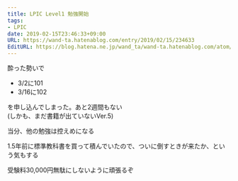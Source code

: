 ```yaml
---
title: LPIC Level1 勉強開始
tags:
- LPIC
date: 2019-02-15T23:46:33+09:00
URL: https://wand-ta.hatenablog.com/entry/2019/02/15/234633
EditURL: https://blog.hatena.ne.jp/wand_ta/wand-ta.hatenablog.com/atom/entry/17680117126965341572
---
```


酔った勢いで 

- 3/2に101
- 3/16に102

を申し込んでしまった。あと2週間もない  
(しかも、まだ書籍が出ていないVer.5)

当分、他の勉強は控えめになる

1.5年前に標準教科書を買って積んでいたので、ついに倒すときが来たか、という気もする

受験料30,000円無駄にしないように頑張るぞ
